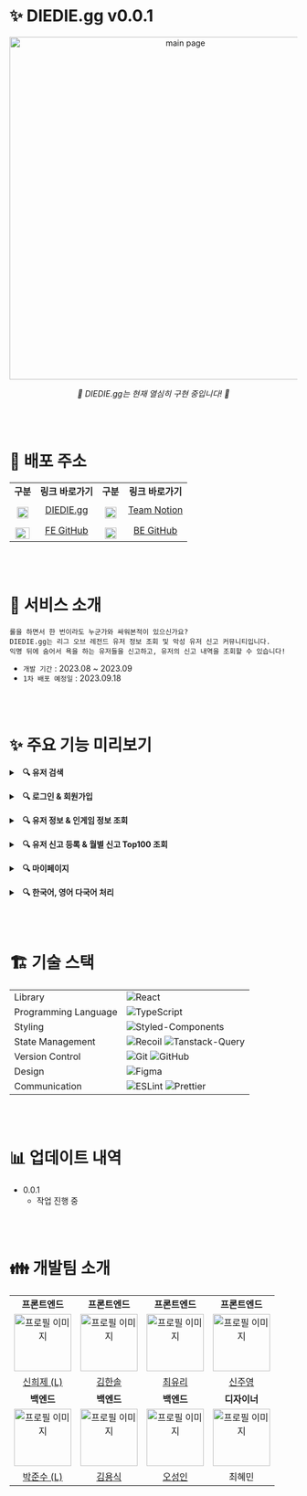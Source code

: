 # **✨ DIEDIE.gg v0.0.1**

<div align="center"><img width="600" src="https://github.com/diedielolorg/diediefrontend/assets/84097192/3d46a4d7-e263-41f6-ae1d-85b0a2c616ab" alt="main page"></div>

_<p align="center">🏃 DIEDIE.gg는 현재 열심히 구현 중입니다! 🏃</p>_

<br/><br/>

# **🔗 배포 주소**

<table>
  <tr align="center">
    <td><b>구분</ㅠ></td>
    <td><b>링크 바로가기</b></td>
    <td><b>구분</b></td>
    <td><b>링크 바로가기</b></td>
  </tr>
  <tr align="center">
    <td>
      <img src="https://github.com/diedielolorg/diediefrontend/assets/84097192/e3af4b12-ebc1-4cf2-8760-c9dba5d978ec" alt="다이다이 로고" style="width: 20px; height: 20px; padding-top: 10px;">
    </td>
    <td>
      <a target="_blank" rel="noopener noreferrer nofollow" href="https://diediefrontend.vercel.app/">
        DIEDIE.gg
      </a>
    </td>
    <td>
      <img src="https://github.com/dawhisky/dawhisky-FE/assets/84097192/ad8ad10c-7bce-4157-bf21-238d672086c9" alt="노션 아이콘" style="width: 20px; height: 20px; padding-top: 10px;">
    </td>
    <td>
      <a target="_blank" rel="noopener noreferrer nofollow" href="https://diedie.notion.site/DIEDIE-gg-13f2db91627e49cf8cc31c2242e191e6?pvs=4">
        Team Notion
      </a>
    </td>
  </tr>
  <tr align="center">
    <td>
      <img src="https://github.com/dawhisky/dawhisky-FE/assets/84097192/54e001c4-5d51-4cba-b988-f3802b16df50" alt="리액트 아이콘" style="width: 25px; height: 20px; padding-top: 10px;">
    </td>
    <td>
      <a target="_blank" rel="noopener noreferrer nofollow" href="https://github.com/diedielolorg/diediefrontend">
        FE GitHub
      </a>
    </td>
    <td>
      <img src="https://github.com/dawhisky/dawhisky-FE/assets/84097192/b8326c42-4cea-4e84-96ab-b87c260de006" alt="노드 아이콘" style="width: 20px; height: 20px; padding-top: 10px;">
    </td>
    <td>
      <a target="_blank" rel="noopener noreferrer nofollow" href="https://github.com/diedielolorg/diediebackend">
        BE GitHub
      </a>
    </td>
  </tr>
</table>

<br/><br/>

# **🎯 서비스 소개**

    롤을 하면서 한 번이라도 누군가와 싸워본적이 있으신가요?
    DIEDIE.gg는 리그 오브 레전드 유저 정보 조회 및 악성 유저 신고 커뮤니티입니다.
    익명 뒤에 숨어서 욕을 하는 유저들을 신고하고, 유저의 신고 내역을 조회할 수 있습니다!

- `개발 기간` : 2023.08 ~ 2023.09
- `1차 배포 예정일` : 2023.09.18

<br/><br/>

# **✨ 주요 기능 미리보기**

<details>
  <summary>
    &nbsp;&nbsp;<b>🔍 유저 검색</b>
  </summary>

### 📌 유저 검색

<img src="https://github.com/diedielolorg/diediefrontend/assets/84097192/47a3ab11-28d0-4d97-8b73-b2f8f00448b8" alt="메인페이지" width="800" />

  <br/>

- 현재 기능 구현 중이며 구현 완료 시 세부 기능 안내 작성 예정입니다!

  <br/>
</details>

<br/>

<details>
  <summary>
    &nbsp;&nbsp;<b>🔍 로그인 & 회원가입</b>
  </summary>

### 📌 로그인

<img src="https://blog.kakaocdn.net/dn/bQZUxa/btsBbMYT5ub/kTB0hxArMLIfW8wGAVQC01/img.gif" alt="로그인" width="800" />

- 로그인시 이메일 비밀번호 둘중에 하나라도 일치하지 않으면 스낵바로 안내가 됩니다.
- 로그인이 완료되면 메인페이지로 이동됩니다.

<br/>

### 📌 회원가입

<img src="https://blog.kakaocdn.net/dn/bB9zpn/btsBaYrK78v/mrLu5TpkZecNuDUirnjynK/img.gif" alt="회원가입" width="800" />

- 고유한 닉네임을 위해 회원가입시 닉네임 중복검사를 합니다.
- 이메일 인증시 이미 가입된 이메일이라면 헬프메세지로 닉네임 중복안내가 됩니다.
- 닉네임 중복이 아니라면 입력한 이메일로 인증번호가 보내지고 3분 타이머가 시작됩니다.
- 타이머 3분동안은 동일한 이메일로 인증번호 재발송이 어려우며 이메일 수정시 타이머가 멈추고 수정된 이메일로 메일 재발송시 타이머가 3분으로 초기화 되도록 하여 여러 상황에 따라 타이머가 멈추고 동작하도록 구현하였습니다.
- 닉네임, 이메일 중복확인, 이메일 인증, 비밀번호 일치여부 확인이 전부 이루어져야 회원가입 버튼이 활성화도되록 하였습니다.
- 회원가입이 완료되면 로그인 페이지로 이동됩니다.

  <br/>
</details>

<br/>

<details>
  <summary>
    &nbsp;&nbsp;<b>🔍 유저 정보 & 인게임 정보 조회</b>
  </summary>

### 📌 유저 정보 조회

<a target="_blank" rel="noopener noreferrer nofollow" href="https://oliviakim.tistory.com/178">
  <img src="https://blog.kakaocdn.net/dn/c7JAiJ/btstpD3zGzt/Pv0DbYJN3YDG5VsElAilNk/img.gif" alt="유저 정보 조회" width="800" />
</a>

- 메인페이지 검색창에서 유저를 조회 후 해당 유저 클릭 시 유저 정보 페이지로 이동됩니다.
- 계정이 있는 유효한 사용자일 경우 게임 프로필 이미지, 유저 정보, 신고 유저 TOP 100 중 해당 순위, 게임 내 정보 등이 조회됩니다.
- Chart.js를 이용해 신고 내역과 유저 게임 내 정보를 시각화하여 출력하였습니다.
- 존재하지 않는 유저일 경우 에러페이지로 랜딩됩니다.
- 유저 신고 내역은 react-paginate의 페이지네이션을 이용해 5개씩 보여지도록 구현하였습니다.

<br/>

### 📌 인게임 정보 조회

<a target="_blank" rel="noopener noreferrer nofollow" href="https://oliviakim.tistory.com/178">
  <img src="https://blog.kakaocdn.net/dn/cvpvvP/btsts8ap8wX/UQLRyX4yAWvUs0vgjJPbyK/img.gif" alt="인게임 정보 조회" width="800" />
</a>

- 조회한 유저의 인게임 정보 클릭 시, 해당 유저가 게임 중일 경우 실시간 게임 데이터를 조회합니다.
- 이때 유저가 진행 중인 게임 내 유저들의 기본 정보와 신고 내역이 있을 경우 신고 횟수 및 최대 누적 카테고리를 출력합니다.
- 신고 내역이 없을 경우 모범시민이라는 문구가 보여집니다.
- 조회한 유저가 게임 중이 아닐 경우 진행 중인 게임이 없다는 문구를 출력합니다.

  <br/>
</details>

<br/>

<details>
  <summary>
    &nbsp;&nbsp;<b>🔍 유저 신고 등록 & 월별 신고 Top100 조회</b>
  </summary>

### 📌 유저 신고하기

<img src="https://github.com/diedielolorg/diediefrontend/assets/84097192/38a52b8e-c028-4519-a5f8-d8aa98d85fac" alt="유저 신고하기" width="800" />

- 현재 기능 구현 중이며 구현 완료 시 세부 기능 안내 작성 예정입니다!

<br/>

### 📌 월별 신고 내역 Top100 조회

<img src="https://github.com/diedielolorg/diediefrontend/assets/84097192/a8a72e86-f51e-4662-ac67-39ccb98a93c5" alt="랭킹 조회" width="800" />

- 현재 기능 구현 중이며 구현 완료 시 세부 기능 안내 작성 예정입니다!

  <br/>
</details>

<br/>

<details>
  <summary>
    &nbsp;&nbsp;<b>🔍 마이페이지</b>
  </summary>

### 📌 마이 페이지

<img src="https://github.com/diedielolorg/diediefrontend/assets/84097192/f5bc6e26-1715-4d59-88e2-cc7369b6e8df" alt="마이페이지 리스트" width="800" />

- 현재 기능 구현 중이며 구현 완료 시 세부 기능 안내 작성 예정입니다!

<br/>

### 📌 닉네임 수정

<img src="https://blog.kakaocdn.net/dn/ctBq45/btsA3YNy9Vj/l8pbLdeTmgZKonejqK6yx1/img.gif" alt="닉네임 수정" width="800" />

- 고유한 닉네임을 위해 변경하고자 하는 닉네임이 중복되지 않았는지 확인합니다.
- 닉네임 저장하기를 누르면 마이페이지로 이동합니다.
- 저장이 완료되면 로컬스토리지에 변경된 닉네임으로 등록되고 마이페이지에 변경된 닉네임이 표시됩니다.

  <br/>
</details>

<br/>

<details>
  <summary>
    &nbsp;&nbsp;<b>🔍 한국어, 영어 다국어 처리</b>
  </summary>

### 📌 다국어

<img src="https://github.com/diedielolorg/diediefrontend/assets/84097192/6118f1c8-baae-4f02-bdea-0a24e5545e24" alt="다국어" width="800" />

- 현재 기능 구현 중이며 구현 완료 시 세부 기능 안내 작성 예정입니다!

  <br/>
</details>

<br/><br/>

# 🏗️ 기술 스택

<table>
  <tr>
    <td>Library</td>
    <td>
      <img src="https://img.shields.io/badge/React-5DC1DA?style=for-the-badge&logo=React&logoColor=white" alt="React">
    </td>
  </tr>
  <tr>
    <td>Programming Language</td>
    <td>
      <img src="https://img.shields.io/badge/TypeScript-3178C6.svg?style=for-the-badge&logo=TypeScript&logoColor=white" alt="TypeScript">
    </td>
  </tr>
  <tr>
    <td>Styling</td>
    <td>
      <img src="https://img.shields.io/badge/styled--components-DB7093?style=for-the-badge&logo=styled-components&logoColor=white" alt="Styled-Components">
    </td>
  </tr>
  <tr>
    <td>State Management</td>
    <td>
      <img src="https://img.shields.io/badge/recoil-5D4EFF?style=for-the-badge&logo=Recoil&logoColor=white" alt="Recoil">
      <img src="https://img.shields.io/badge/tanstack--query-FF4759?style=for-the-badge&logo=react-query&logoColor=white" alt="Tanstack-Query">
    </td>
  </tr>
  <tr>
    <td>Version Control</td>
    <td>
      <img src="https://img.shields.io/badge/git-%23F05033.svg?style=for-the-badge&logo=git&logoColor=white" alt="Git"> 
      <img src="https://img.shields.io/badge/github-%23121011.svg?style=for-the-badge&logo=github&logoColor=white" alt="GitHub">
    </td>
  </tr>
  <tr>
    <td>Design</td>
    <td>
      <img src="https://img.shields.io/badge/Figma-0AC97F?style=for-the-badge&logo=figma&logoColor=white" alt="Figma">
    </td>
  </tr>
  <tr>
    <td>Communication</td>
    <td>
      <img src="https://img.shields.io/badge/Notion-303134?style=for-the-badge&logo=notion&logoColor=white" alt="ESLint"> 
      <img src="https://img.shields.io/badge/Slack-481449?style=for-the-badge&logo=slack&logoColor=white" alt="Prettier">
    </td>
  </tr>
</table>

<br/><br/>

# **📊 업데이트 내역**

- 0.0.1
  - 작업 진행 중

<br/><br/>

# **👪 개발팀 소개**

<table>
  <tbody>
    <tr>
      <td align="center"><b>프론트엔드</b></td>
      <td align="center"><b>프론트엔드</b></td>
      <td align="center"><b>프론트엔드</b></td>
      <td align="center"><b>프론트엔드</b></td>
    </tr>
    <tr>
      <td align="center">
        <img style="width: 100px; height: 100px;" src="https://ddragon.leagueoflegends.com/cdn/11.1.1/img/profileicon/775.png" alt="프로필 이미지">
      </td>
      <td align="center">
        <img style="width: 100px; height: 100px;" src="https://shorturl.at/krzBE" alt="프로필 이미지">
      </td>
      <td align="center">
        <img style="width: 100px; height: 100px;" src="https://cdn-store.leagueoflegends.co.kr/images/v2/profileicons/5766.jpg" alt="프로필 이미지">
      </td>
      <td align="center">
        <img style="width: 100px; height: 100px;" src="https://cdn-store.leagueoflegends.co.kr/images/v2/profileicons/3150.jpg" alt="프로필 이미지">
      </td>
    </tr>
    <tr>
      <td align="center"><a href="https://github.com/Shinheeje">신희제 (L)</a></td>
      <td align="center"><a href="https://github.com/hansololiviakim">김한솔</a></td>
      <td align="center"><a href="https://github.com/stella0905">최유리</a></td>
      <td align="center"><a href="https://github.com/godjooyoung">신주영</a></td>
    </tr>
    <tr>
      <td align="center"><b>백엔드</b></td>
      <td align="center"><b>백엔드</b></td>
      <td align="center"><b>백엔드</b></td>
      <td align="center"><b>디자이너</b></td>
    </tr>
    <tr>
      <td align="center">
        <img style="width: 100px; height: 100px;" src="https://ddragon.leagueoflegends.com/cdn/11.1.1/img/profileicon/4031.png" alt="프로필 이미지">
      </td>
      <td align="center">
        <img style="width: 100px; height: 100px;" src="https://ddragon.leagueoflegends.com/cdn/11.1.1/img/profileicon/4862.png" alt="프로필 이미지">
      </td>
      <td align="center">
        <img style="width: 100px; height: 100px;" src="https://ddragon.leagueoflegends.com/cdn/11.1.1/img/profileicon/4568.png" alt="프로필 이미지">
      </td>
      <td align="center">
        <img style="width: 100px; height: 100px;" src="https://ddragon.leagueoflegends.com/cdn/13.17.1/img/profileicon/3019.png" alt="프로필 이미지">
      </td>
    </tr>
    <tr>
      <td align="center"><a href="https://github.com/ParkBrianJunSoo">박준수 (L)</a></td>
      <td align="center"><a href="https://github.com/dhtjddls">김용식</a></td>
      <td align="center"><a href="https://github.com/ystar5008">오성인</a></td>
      <td align="center">최혜민</td>
    </tr>
  </tbody>
</table>
